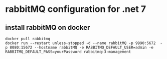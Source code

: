 # rabbitMQ configuration for .net 7 
## install rabbitMQ on docker 
```
docker pull rabbitmq
docker run --restart unless-stopped -d --name rabbitMQ -p 9990:5672  -p 8080:15672 --hostname rabbitMQ -e RABBITMQ_DEFAULT_USER=admin -e RABBITMQ_DEFAULT_PASS=yourPassword rabbitmq:3-management
```
